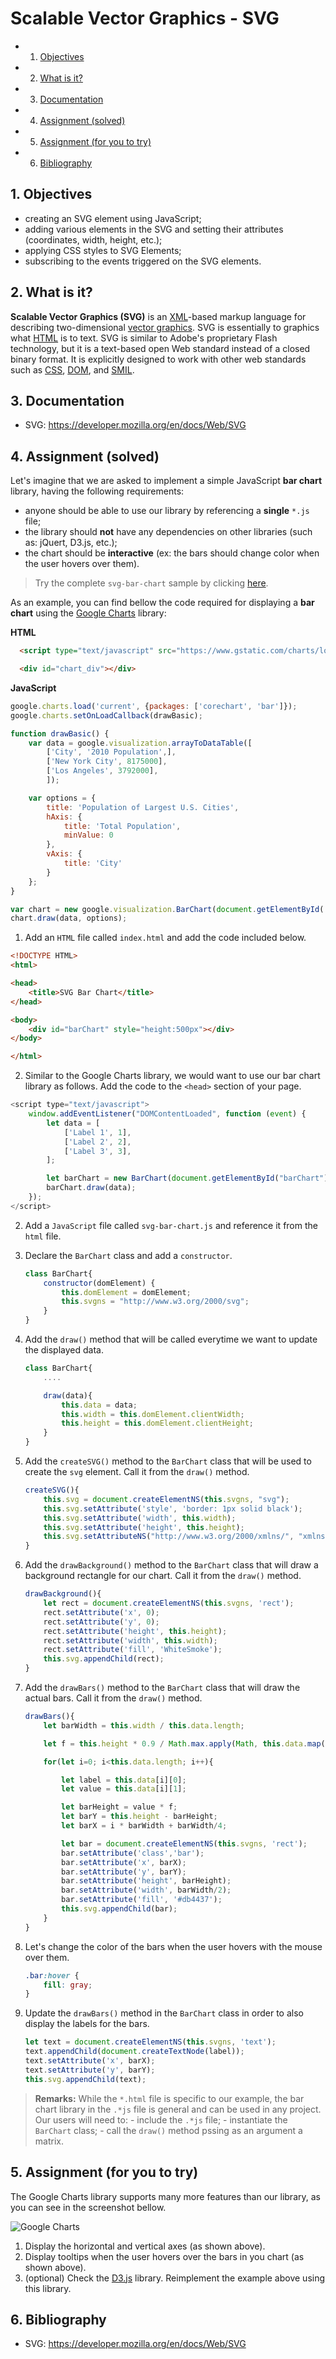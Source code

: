 # Scalable Vector Graphics - SVG
<!-- vscode-markdown-toc -->
* 1. [Objectives](#Objectives)
* 2. [What is it?](#Whatisit)
* 3. [Documentation](#Documentation)
* 4. [Assignment (solved)](#Assignmentsolved)
* 5. [Assignment (for you to try)](#Assignmentforyoutotry)
* 6. [Bibliography](#Bibliography)

<!-- vscode-markdown-toc-config
	numbering=true
	autoSave=true
	/vscode-markdown-toc-config -->
<!-- /vscode-markdown-toc -->

##  1. <a name='Objectives'></a>Objectives
- creating an SVG element using JavaScript;
- adding various elements in the SVG and setting their attributes (coordinates, width, height, etc.);
- applying CSS styles to SVG Elements;
- subscribing to the events triggered on the SVG elements.

##  2. <a name='Whatisit'></a>What is it?
**Scalable Vector Graphics (SVG)** is an
[XML](https://developer.mozilla.org/en-US/docs/XML)-based markup language for
describing two-dimensional [vector
graphics](https://en.wikipedia.org/wiki/Vector_graphics). SVG is essentially to
graphics what [HTML](https://developer.mozilla.org/en-US/docs/Web/HTML) is to
text. SVG is similar to Adobe's proprietary Flash technology, but it is a
text-based open Web standard instead of a closed binary format. It is explicitly
designed to work with other web standards such as
[CSS](https://developer.mozilla.org/en-US/docs/CSS),
[DOM](https://developer.mozilla.org/en-US/docs/DOM), and
[SMIL](https://developer.mozilla.org/en-US/docs/Web/SVG/SVG_animation_with_SMIL).

##  3. <a name='Documentation'></a>Documentation

-   SVG: <https://developer.mozilla.org/en/docs/Web/SVG>

##  4. <a name='Assignmentsolved'></a>Assignment (solved)

Let's imagine that we are asked to implement a simple JavaScript **bar chart** library, having the following requirements:
 - anyone should be able to use our library by referencing a **single** `*.js` file;
 - the library should **not** have any dependencies on other libraries (such as: jQuert, D3.js, etc.);
 - the chart should be **interactive** (ex: the bars should change color when the user hovers over them).

>Try the complete `svg-bar-chart` sample by clicking [here](https://ase-multimedia.azurewebsites.net/svg-bar-chart/).


As an example, you can find bellow the code required for displaying a **bar chart** using the [Google Charts](https://developers.google.com/chart/interactive/docs/gallery/barchart) library:

**HTML**
```HTML
  <script type="text/javascript" src="https://www.gstatic.com/charts/loader.js"></script>

  <div id="chart_div"></div>
```
**JavaScript**
```JavaScript
google.charts.load('current', {packages: ['corechart', 'bar']});
google.charts.setOnLoadCallback(drawBasic);

function drawBasic() {
    var data = google.visualization.arrayToDataTable([
        ['City', '2010 Population',],
        ['New York City', 8175000],
        ['Los Angeles', 3792000],
        ]);

    var options = {
        title: 'Population of Largest U.S. Cities',
        hAxis: {
            title: 'Total Population',
            minValue: 0
        },
        vAxis: {
            title: 'City'
        }
    };
}

var chart = new google.visualization.BarChart(document.getElementById('chart_div'));
chart.draw(data, options);
```

1. Add an `HTML` file called `index.html` and add the code included below.

```HTML
<!DOCTYPE HTML>
<html>

<head>
    <title>SVG Bar Chart</title>
</head>

<body>
    <div id="barChart" style="height:500px"></div>
</body>

</html>
```

2. Similar to the Google Charts library, we would want to use our bar chart library as follows. Add the code to the `<head>` section of your page.

```JavaScript
<script type="text/javascript">
    window.addEventListener("DOMContentLoaded", function (event) {
        let data = [
            ['Label 1', 1],
            ['Label 2', 2],
            ['Label 3', 3],
        ];

        let barChart = new BarChart(document.getElementById("barChart"));
        barChart.draw(data);
    });
</script>
```
2. Add a `JavaScript` file called `svg-bar-chart.js` and reference it from the `html` file.
3. Declare the `BarChart` class and add a `constructor`.
    
    ```JavaScript
    class BarChart{
        constructor(domElement) {
            this.domElement = domElement;
            this.svgns = "http://www.w3.org/2000/svg"; 
        }
    }
    ```
4. Add the `draw()` method that will be called everytime we want to update the displayed data.

    ```JavaScript
    class BarChart{
        ....

        draw(data){
            this.data = data;
            this.width = this.domElement.clientWidth;
            this.height = this.domElement.clientHeight;
        }
    }
    ```
5. Add the `createSVG()` method to the `BarChart` class that will be used to create the `svg` element. Call it from the `draw()` method.

    ```JavaScript
    createSVG(){
        this.svg = document.createElementNS(this.svgns, "svg");
        this.svg.setAttribute('style', 'border: 1px solid black');
        this.svg.setAttribute('width', this.width);
        this.svg.setAttribute('height', this.height);
        this.svg.setAttributeNS("http://www.w3.org/2000/xmlns/", "xmlns:xlink", "http://www.w3.org/1999/xlink");
    }
    ```
6. Add the `drawBackground()` method to the `BarChart` class that will draw a background rectangle for our chart. Call it from the `draw()` method.

    ```JavaScript
    drawBackground(){
        let rect = document.createElementNS(this.svgns, 'rect');
        rect.setAttribute('x', 0);
        rect.setAttribute('y', 0);
        rect.setAttribute('height', this.height);
        rect.setAttribute('width', this.width);
        rect.setAttribute('fill', 'WhiteSmoke');
        this.svg.appendChild(rect);
    }
    ```
7. Add the `drawBars()` method to the `BarChart` class that will draw the actual bars. Call it from the `draw()` method.

    ```JavaScript
    drawBars(){
        let barWidth = this.width / this.data.length;

        let f = this.height * 0.9 / Math.max.apply(Math, this.data.map(x=>x[1]));

        for(let i=0; i<this.data.length; i++){

            let label = this.data[i][0];
            let value = this.data[i][1];

            let barHeight = value * f;
            let barY = this.height - barHeight;
            let barX = i * barWidth + barWidth/4;

            let bar = document.createElementNS(this.svgns, 'rect');
            bar.setAttribute('class','bar');
            bar.setAttribute('x', barX);
            bar.setAttribute('y', barY);
            bar.setAttribute('height', barHeight);
            bar.setAttribute('width', barWidth/2);
            bar.setAttribute('fill', '#db4437');
            this.svg.appendChild(bar); 
        }
    }
    ```

9. Let's change the color of the bars when the user hovers with the mouse over them.

    ```CSS
    .bar:hover {
        fill: gray;
    }
    ```

8. Update the `drawBars()` method in the `BarChart` class in order to also display the labels for the bars.

    ```JavaScript
    let text = document.createElementNS(this.svgns, 'text');
    text.appendChild(document.createTextNode(label));
    text.setAttribute('x', barX);
    text.setAttribute('y', barY);
    this.svg.appendChild(text);
    ```
>**Remarks:** While the `*.html` file is specific to our example, the bar chart library in the `.*js` file is general and can be used in any project. Our users will need to: 
    - include the `.*js` file;
    - instantiate the `BarChart` class;
    - call the `draw()` method pssing as an argument a matrix.

##  5. <a name='Assignmentforyoutotry'></a>Assignment (for you to try)
The Google Charts library supports many more features than our library, as you can see in the screenshot bellow. 

![Google Charts](media/google-charts.png)

1. Display the horizontal and vertical axes (as shown above).
2. Display tooltips when the user hovers over the bars in you chart (as shown above).
3. (optional) Check the [D3.js](https://d3js.org/) library. Reimplement the example above using this library.

##  6. <a name='Bibliography'></a>Bibliography
-   SVG: <https://developer.mozilla.org/en/docs/Web/SVG>